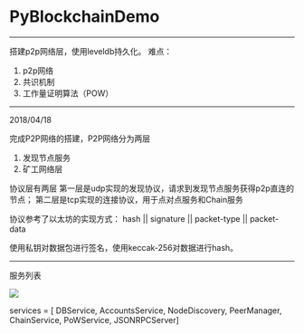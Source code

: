 # PyBlockchainDemo



-------------------------
搭建p2p网络层，使用leveldb持久化。
难点：
1. p2p网络
2. 共识机制
3. 工作量证明算法（POW）

-------------

2018/04/18

完成P2P网络的搭建，P2P网络分为两层
1. 发现节点服务
2. 矿工网络层

协议层有两层
第一层是udp实现的发现协议，请求到发现节点服务获得p2p直连的节点；
第二层是tcp实现的连接协议，用于点对点服务和Chain服务

协议参考了以太坊的实现方式：
hash || signature || packet-type || packet-data

使用私钥对数据包进行签名，使用keccak-256对数据进行hash。

---------------

服务列表

![](../Pic/投票区块链服务关系图.png)

services = [
    DBService,
    AccountsService,
    NodeDiscovery,
    PeerManager,
    ChainService,
    PoWService,
    JSONRPCServer]

